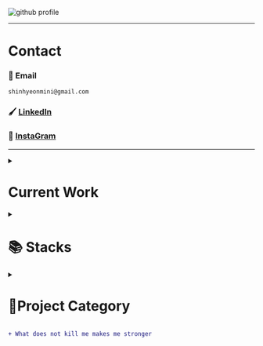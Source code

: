 ![github profile](https://user-images.githubusercontent.com/77220824/190882822-91ab89a3-400c-4a53-81e8-84573c2c9169.png)

---

# Contact

### 📧 Email 
``` text
shinhyeonmini@gmail.com 
```
### 🖌️ [LinkedIn](https://www.linkedin.com/in/shinmini)
### 📮 [InstaGram](https://www.instagram.com/shin__mini)
<!-- ### 📃 [Resume](https://docs.google.com/document/d/1G0RCOXg1JHimk4klJ4GsxbxgjNcggG3Y/edit)
-->

---

<details>
  <summary><h1>Current Work</h1></summary>

  [![Readme Card](https://github-readme-stats.vercel.app/api/pin/?username=ShinMini&show_icons=true&theme=radical&repo=DEV-CONFIG-FOR-WINDOW)](https://github.com/ShinMini/DEV-CONFIG-FOR-WINDOW.git)
  [![Readme Card](https://github-readme-stats.vercel.app/api/pin/?username=ShinMini&show_icons=true&theme=radical&repo=Chart-React)](https://github.com/ShinMini/Chart-React)
  [![Readme Card](https://github-readme-stats.vercel.app/api/pin/?username=ShinMini&show_icons=true&theme=radical&repo=ML-Health-Care-App)](https://github.com/ShinMini/ML-Health-Care-App)
  [![Readme Card](https://github-readme-stats.vercel.app/api/pin/?username=ShinMini&show_icons=true&theme=radical&repo=Rise-And-Ride)](https://github.com/ShinMini/Rise-And-Ride)
</details>

<details>  
  <summary><h1> 📚 Stacks</h1></summary>  
    <div align=center> 
      <img src="https://img.shields.io/badge/java-007396?style=for-the-badge&logo=java&logoColor=white"> 
      <img src="https://img.shields.io/badge/c++-00599C?style=for-the-badge&logo=c%2B%2B&logoColor=white">
      <img src="https://img.shields.io/badge/python-3776AB?style=for-the-badge&logo=python&logoColor=white"> 
    </div>
    <div align=center> 
      <img src="https://img.shields.io/badge/react-%2320232a.svg?style=for-the-badge&logo=react&logoColor=%2361DAFB">
      <img src="https://img.shields.io/badge/react_native-%2320232a.svg?style=for-the-badge&logo=react&logoColor=%2361DAFB" >
      <img src="https://img.shields.io/badge/expo-1C1E24?style=for-the-badge&logo=expo&logoColor=#D04A37" >
      <img src="https://img.shields.io/badge/-GraphQL-E10098?style=for-the-badge&logo=graphql&logoColor=white" >
      <img src="https://img.shields.io/badge/typescript-%23007ACC.svg?style=for-the-badge&logo=typescript&logoColor=white" >
      <img src="https://img.shields.io/badge/python-%23007ACC.svg?style=for-the-badge&logo=python&logoColor=white" >
      <img src="https://img.shields.io/badge/openai-%2320232a.svg?style=for-the-badge&logo=openai&logoColor=%2361DAFB">
      <img src="https://img.shields.io/badge/tensorflow-%2320232a.svg?style=for-the-badge&logo=tensorflow&logoColor=%A361DA">
    </div>
    <div align=center> 
      <img src="https://img.shields.io/badge/oracle-F80000?style=for-the-badge&logo=oracle&logoColor=white"> 
      <img src="https://img.shields.io/badge/mysql-4479A1?style=for-the-badge&logo=mysql&logoColor=white"> 
      <img src="https://img.shields.io/badge/postgre-003575?style=for-the-badge&logo=postgre&logoColor=white"> 
      <img src="https://img.shields.io/badge/mongoDB-47A248?style=for-the-badge&logo=MongoDB&logoColor=white">
      <img src="https://img.shields.io/badge/firebase-FFCA28?style=for-the-badge&logo=firebase&logoColor=white">
    </div>
    <div align=center> 
      <img src="https://img.shields.io/badge/node.js-339933?style=for-the-badge&logo=Node.js&logoColor=white">
      <img src="https://img.shields.io/badge/spring-6DB33F?style=for-the-badge&logo=spring&logoColor=white"> 
      <img src="https://img.shields.io/badge/express-000000?style=for-the-badge&logo=express&logoColor=white">
      <img src="https://img.shields.io/badge/django-092E20?style=for-the-badge&logo=django&logoColor=white">
      <img src="https://img.shields.io/badge/flask-000000?style=for-the-badge&logo=flask&logoColor=white">
      <img src="https://img.shields.io/badge/tailwindcss-5972E3?style=for-the-badge&logo=tailwindcss&logoColor=white">
    </div>
    <div align=center> 
      <img src="https://img.shields.io/badge/linux-FCC624?style=for-the-badge&logo=linux&logoColor=black"> 
      <img src="https://img.shields.io/badge/amazonaws-232F3E?style=for-the-badge&logo=amazonaws&logoColor=white"> 
      <img src="https://img.shields.io/badge/apache tomcat-F8DC75?style=for-the-badge&logo=apachetomcat&logoColor=white">
    </div>
    <div align=center> 
      <img src="https://img.shields.io/badge/github-181717?style=for-the-badge&logo=github&logoColor=white">
      <img src="https://img.shields.io/badge/git-F05032?style=for-the-badge&logo=git&logoColor=white">
      <img src="https://img.shields.io/badge/fontawesome-339AF0?style=for-the-badge&logo=fontawesome&logoColor=white">
    </div>  
</details>

<details>
<summary><h1>🚀Project Category</h1></summary>

  <img style="width: 100%;" src="https://github-profile-summary-cards.vercel.app/api/cards/profile-details?username=ShinMini&theme=vue">

  <details>
    <summary><h3>🖱️ React Native</h3></summary>
    <ul>
      <li><a href="https://github.com/ShinMini/RN-Do-It">Do-it-clone</a></li>
      <li><a href="https://github.com/ShinMini/RNN-TS-Template">RNN-TS-Template</a></li>
      <li><a href="RN-Reanimation2-Template">RN-Reanimated-Template</a></li>
    </ul>
  </details>

  <details>   
    <summary><h3>🌐React</h3></summary>
    <ul>
      <li><a href="https://github.com/ShinMini/Chart-React">Chart-React</a></li>
      <li><a href="https://github.com/ShinMini/tailwind-react">Tailwind-React-with-jest</a></li>
    </ul>
  </details>

  <details>
    <summary><h3>🤖Python</h3></summary>
    <ul>  
      <li><a href="https://github.com/ShinMini/SPA-Securities-Price-Analysis">SP500-주가-분석-분석-모델-"S&P 500 Chart Analysis"</a></li>
      <li><a href="https://github.com/ShinMini/Club-Management">Club-Management-App</a></li>
    </ul>
  </details>

  <details>
    <summary><h3>☕️ JAVA</h3></summary>
    <ul>
      <li><a href="https://github.com/ShinMini/xehub">Login-Component</a></li>
      <li><a href="https://github.com/ShinMini/Cafe-Manager">Cafe-Manager</a></li>
      <li><a href="https://github.com/ShinMini/pokemon-book">Pokemon-Book</a></li>
      <li><a href="https://github.com/ShinMini/Dept-Management">Dept-Management-App</a>
   </ul>
  </details>

  <details>
  <summary><h3>🅲 C/C++</h3></summary>
    <ul>
     <li><a href="https://github.com/ShinMini/cpp_library_calculator">Library-Management-App</a></li>
      <li><a href="https://github.com/ShinMini/Algorithm">Algorithm</a></li>
    </ul>
  </details>

  <details>
  <summary><h3>🖋️ Digging Collection</h3></summary>
    <ul>
      <li><a href="https://github.com/ShinMini/JAVA-SAB-JIL">JAVA</a></li>
      <li><a href="https://github.com/ShinMini/Java-Spring-SAB-JIL">JAVA-Spring</a></li>
      <li><a href="https://github.com/ShinMini/Spring-Web-SAB-JIL">Spring-Web</a></li>
      <li><a href="https://github.com/ShinMini/Kotlin-Android">Kotlin-Android</a></li>
      <li><a href="https://github.com/ShinMini/JS-SAB-JIL">JavaScript</a></li>
      <li><a href="https://github.com/ShinMini/React-Router-SAB-JIL">React-Router</a></li>
      <li><a href="https://github.com/ShinMini/Express-SAB-JIL">JS-Express</a></li>
      <li><a href="https://github.com/ShinMini/webpack-SAB-JIL">WebPack</a></li>
      <li><a href="https://github.com/ShinMini/firebase-SAB-JIL">FireBase</a></li>
    </ul>
  </details>    
</details>

```diff
+ What does not kill me makes me stronger
```
